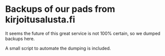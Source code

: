 # Backups of our pads from kirjoitusalusta.fi

It seems the future of this great service is not 100% certain, so we dumped backups here.

A small script to automate the dumping is included.
